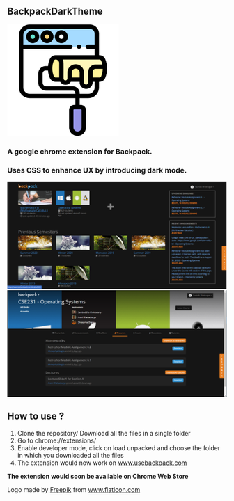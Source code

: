 ## BackpackDarkTheme

![logo](logo.png)

### A google chrome extension for Backpack.
### Uses CSS to enhance UX by introducing dark mode.

![image1](ReadMeAssets/ReadmeImage1.PNG)
![image 2](ReadMeAssets/ReadmeImage2.PNG)


## How to use ?
 1. Clone the repository/ Download all the files in a single folder
 2. Go to chrome://extensions/ 
 3. Enable developer mode, click on load unpacked and choose the folder in which you downloaded all the files
 4. The extension would now work on www.usebackpack.com
 
 <b>The extension would soon be available on Chrome Web Store</b>


Logo made by <a href="https://www.flaticon.com/authors/freepik" title="Freepik">Freepik</a> from <a href="https://www.flaticon.com/" title="Flaticon"> www.flaticon.com</a>
